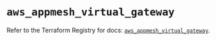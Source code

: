 # `aws_appmesh_virtual_gateway`

Refer to the Terraform Registry for docs: [`aws_appmesh_virtual_gateway`](https://registry.terraform.io/providers/hashicorp/aws/5.88.0/docs/resources/appmesh_virtual_gateway).
